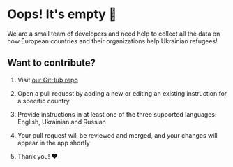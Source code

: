 # Oops! It's empty 🤷

We are a small team of developers and need help to collect all the data on how European countries and their organizations help Ukrainian refugees!

## Want to contribute?

1. Visit [our GitHub repo](https://github.com/zero-plus-x/map/tree/main/src/markdown)

2. Open a pull request by adding a new or editing an existing instruction for a specific country

3. Provide instructions in at least one of the three supported languages: English, Ukrainian and Russian

4. Your pull request will be reviewed and merged, and your changes will appear in the app shortly

5. Thank you! ❤️
